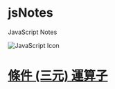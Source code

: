 # jsNotes
JavaScript Notes

![JavaScript Icon](https://i.imgur.com/EEUKRCp.png)

# [條件 (三元) 運算子](./ConditionalOperator.md)

